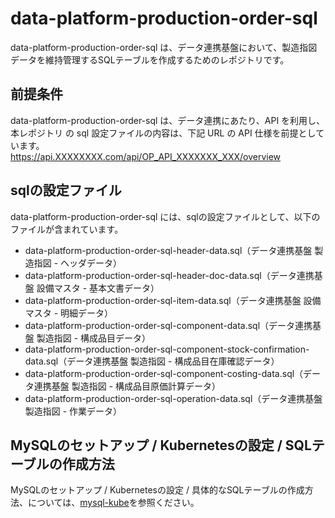 # data-platform-production-order-sql

data-platform-production-order-sql は、データ連携基盤において、製造指図データを維持管理するSQLテーブルを作成するためのレポジトリです。 

## 前提条件  
data-platform-production-order-sql は、データ連携にあたり、API を利用し、本レポジトリ の sql 設定ファイルの内容は、下記 URL の API 仕様を前提としています。  
https://api.XXXXXXXX.com/api/OP_API_XXXXXXX_XXX/overview  

## sqlの設定ファイル

data-platform-production-order-sql には、sqlの設定ファイルとして、以下のファイルが含まれています。  

* data-platform-production-order-sql-header-data.sql（データ連携基盤 製造指図 - ヘッダデータ）
* data-platform-production-order-sql-header-doc-data.sql（データ連携基盤 設備マスタ - 基本文書データ）
* data-platform-production-order-sql-item-data.sql（データ連携基盤 設備マスタ - 明細データ）
* data-platform-production-order-sql-component-data.sql（データ連携基盤 製造指図 - 構成品目データ）
* data-platform-production-order-sql-component-stock-confirmation-data.sql（データ連携基盤 製造指図 - 構成品目在庫確認データ）
* data-platform-production-order-sql-component-costing-data.sql（データ連携基盤 製造指図 - 構成品目原価計算データ）
* data-platform-production-order-sql-operation-data.sql（データ連携基盤 製造指図 - 作業データ）

## MySQLのセットアップ / Kubernetesの設定 / SQLテーブルの作成方法

MySQLのセットアップ / Kubernetesの設定 / 具体的なSQLテーブルの作成方法、については、[mysql-kube](https://github.com/latonaio/mysql-kube)を参照ください。
